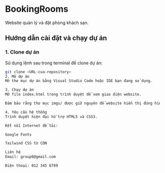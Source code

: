 # BookingRooms

Website quản lý và đặt phòng khách sạn.

## Hướng dẫn cài đặt và chạy dự án

### 1. Clone dự án

Sử dụng lệnh sau trong terminal để clone dự án:

```bash
git clone <URL-cua-repository>
2. Mở dự án
Mở thư mục dự án bằng Visual Studio Code hoặc IDE bạn đang sử dụng.

3. Chạy dự án
Mở file index.html trong trình duyệt để xem giao diện website.

Đảm bảo rằng thư mục imgs/ được giữ nguyên để website hiển thị đúng hình ảnh.

4. Yêu cầu hệ thống
Trình duyệt hiện đại hỗ trợ HTML5 và CSS3.

Kết nối Internet để tải:

Google Fonts

Tailwind CSS từ CDN

Liên hệ
Email: group6@gmail.com

Điện thoại: 012 345 6789